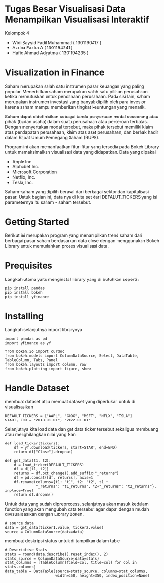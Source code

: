 # Tugas Besar Visualisasi Data Menampilkan Visualisasi Interaktif

Kelompok 4

- Widi Sayyid Fadil Muhammad ( 1301190417 )
- Azrina Fazira A ( 1301194241 )
- Hafid Ahmad Adyatma ( 1301194235 )

# Visualization in Finance
Saham merupakan salah satu instrumen pasar keuangan yang paling popular. Menerbitkan saham merupakan salah satu pilihan perusahaan ketika memutuskan untuk pendanaan perusahaan. Pada sisi lain, saham merupakan instrumen investasi yang banyak dipilih oleh para investor karena saham mampu memberikan tingkat keuntungan yang menarik.

Saham dapat didefinisikan sebagai tanda penyertaan modal seseorang atau pihak (badan usaha) dalam suatu perusahaan atau perseroan terbatas. Dengan menyertakan modal tersebut, maka pihak tersebut memiliki klaim atas pendapatan perusahaan, klaim atas aset perusahaan, dan berhak hadir dalam Rapat Umum Pemegang Saham (RUPS).

Program ini akan memanfaatkan fitur-fitur yang tersedia pada Bokeh Library untuk memaksimalkan visualisasi data yang didapatkan.
Data yang dipakai
- Apple Inc. 
- Alphabet Inc.
- Microsoft Corporation
- Netflix, Inc.
- Tesla, Inc.

Saham-saham yang dipilih berasal dari berbagai sektor dan kapitalisasi pasar. Untuk bagian ini, data nya di kita set dari DEFALUT_TICKERS yang isi parameternya itu saham - saham tersebut.


# Getting Started
Berikut ini merupakan program yang menampilkan trend saham dari berbagai pasar saham berdasarkan data close dengan menggunakan Bokeh Library untuk memudahkan proses visualisasi data.

# Prequisites
Langkah utama yaitu menginstall library yang di butuhkan seperti :
```
pip install pandas
pip install bokeh
pip install yfinance
```
# Installing
Langkah selanjutnya import librarynya

```
import pandas as pd
import yfinance as yf

from bokeh.io import curdoc
from bokeh.models import ColumnDataSource, Select, DataTable, TableColumn, Tabs, Panel
from bokeh.layouts import column, row
from bokeh.plotting import figure, show
```

# Handle Dataset
membuat dataset atau memuat dataset yang diperlukan untuk di visualisasikan

```
DEFAULT_TICKERS = ["AAPL", "GOOG", "MSFT", "NFLX", "TSLA"]
START, END = "2018-01-01", "2022-01-01"
```
Selanjutnya kita load data dan get data ticker tersebut sekaligus membuang atau menghilangkan nilai yang Nan

```
def load_ticker(tickers):
    df = yf.download(tickers, start=START, end=END)
    return df["Close"].dropna()

def get_data(t1, t2):
    d = load_ticker(DEFAULT_TICKERS)
    df = d[[t1, t2]]
    returns = df.pct_change().add_suffix("_returns")
    df = pd.concat([df, returns], axis=1)
    df.rename(columns={t1: "t1", t2: "t2", t1 +
              "_returns": "t1_returns", t2+"_returns": "t2_returns"}, inplace=True)
    return df.dropna()
```

Untuk data yang sudah dipreprocess, selanjutnya akan masuk kedalam function yang akan mengubah data tersebut agar dapat dengan mudah divisualisasikan dengan Library Bokeh.

```
# source data
data = get_data(ticker1.value, ticker2.value)
source = ColumnDataSource(data=data)
```
membuat deskripsi status untuk di tampilkan dalam table

```
# Descriptive Stats
stats = round(data.describe().reset_index(), 2)
stats_source = ColumnDataSource(data=stats)
stat_columns = [TableColumn(field=col, title=col) for col in stats.columns]
data_table = DataTable(source=stats_source, columns=stat_columns,
                       width=350, height=350, index_position=None)
```







